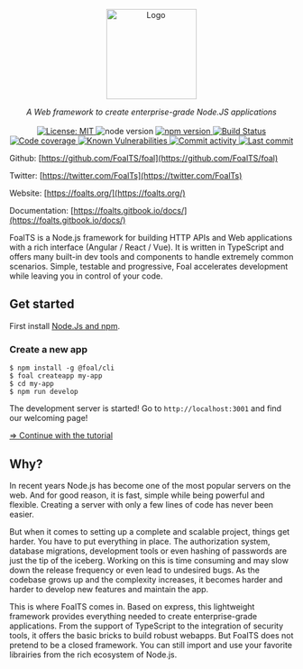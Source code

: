 <p align="center">
  <a href="https://foalts.org" target="blank">
    <img src="https://raw.githubusercontent.com/FoalTS/foal/master/docs/logo_title.png" height="160px" alt="Logo" />
  </a>
  <br>
</p>

<p align="center">
  <i>A Web framework to create enterprise-grade Node.JS applications</i>
  <br>
  <br>
  <a href="https://github.com/FoalTS/foal/blob/master/LICENSE">
    <img src="https://img.shields.io/badge/License-MIT-blue.svg" alt="License: MIT">
  </a>
  <img src="https://img.shields.io/badge/node-%3E%3D8-brightgreen.svg" alt="node version">
  <a href="https://badge.fury.io/js/%40foal%2Fpassword">
    <img src="https://badge.fury.io/js/%40foal%2Fpassword.svg" alt="npm version">
  </a>
  <a href="https://travis-ci.org/FoalTS/foal">
    <img src="https://travis-ci.org/FoalTS/foal.svg?branch=add-travis" alt="Build Status">
  </a>
  <a href="https://codecov.io/github/FoalTS/foal">
    <img src="https://codecov.io/gh/FoalTS/foal/branch/master/graphs/badge.svg" alt="Code coverage">
  </a>
  <a href="https://snyk.io/test/npm/@foal/formidable">
    <img src="https://snyk.io/test/npm/@foal/formidable/badge.svg" alt="Known Vulnerabilities">
  </a>
  <a href="https://github.com/FoalTS/foal/commits/master">
    <img src="https://img.shields.io/github/commit-activity/y/FoalTS/foal.svg" alt="Commit activity">
  </a>
  <a href="https://github.com/FoalTS/foal/commits/master">
    <img src="https://img.shields.io/github/last-commit/FoalTS/foal.svg" alt="Last commit">
  </a>
</p>

Github: [https://github.com/FoalTS/foal](https://github.com/FoalTS/foal)

Twitter: [https://twitter.com/FoalTs](https://twitter.com/FoalTs)

Website: [https://foalts.org/](https://foalts.org/)

Documentation: [https://foalts.gitbook.io/docs/](https://foalts.gitbook.io/docs/)

FoalTS is a Node.js framework for building HTTP APIs and Web applications with a rich interface (Angular / React / Vue). It is written in TypeScript and offers many built-in dev tools and components to handle extremely common scenarios. Simple, testable and progressive, Foal accelerates development while leaving you in control of your code.

## Get started

First install [Node.Js and npm](https://nodejs.org/en/download/).

### Create a new app

```
$ npm install -g @foal/cli
$ foal createapp my-app
$ cd my-app
$ npm run develop
```

The development server is started! Go to `http://localhost:3001` and find our welcoming page!

[=> Continue with the tutorial](https://foalts.gitbook.io/docs/content/)


## Why?

In recent years Node.js has become one of the most popular servers on the web. And for good reason, it is fast, simple while being powerful and flexible. Creating a server with only a few lines of code has never been easier. 

But when it comes to setting up a complete and scalable project, things get harder. You have to put everything in place. The authorization system, database migrations, development tools or even hashing of passwords are just the tip of the iceberg. Working on this is time consuming and may slow down the release frequency or even lead to undesired bugs. As the codebase grows up and the complexity increases, it becomes harder and harder to develop new features and maintain the app.

This is where FoalTS comes in. Based on express, this lightweight framework provides everything needed to create enterprise-grade applications. From the support of TypeScript to the integration of security tools, it offers the basic bricks to build robust webapps. But FoalTS does not pretend to be a closed framework. You can still import and use your favorite librairies from the rich ecosystem of Node.js.